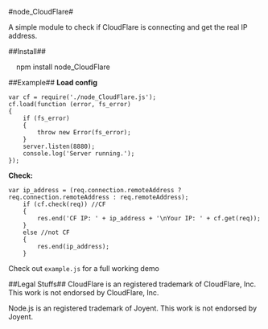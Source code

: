 #node_CloudFlare#

A simple module to check if CloudFlare is connecting and get the real IP address.

##Install##

    npm install node_CloudFlare


##Example##
**Load config**
```
var cf = require('./node_CloudFlare.js');
cf.load(function (error, fs_error)
{
	if (fs_error)
	{
		throw new Error(fs_error);
	}
    server.listen(8880);
	console.log('Server running.');
});

```
**Check:**

```
var ip_address = (req.connection.remoteAddress ? req.connection.remoteAddress : req.remoteAddress);
	if (cf.check(req)) //CF
	{
		res.end('CF IP: ' + ip_address + '\nYour IP: ' + cf.get(req));
	}
	else //not CF
	{	
		res.end(ip_address);
	}
```

Check out `example.js` for a full working demo

##Legal Stuffs##
CloudFlare is an registered trademark of CloudFlare, Inc. This work is not endorsed by CloudFlare, Inc.

Node.js is an registered trademark of Joyent. This work is not endorsed by Joyent.
